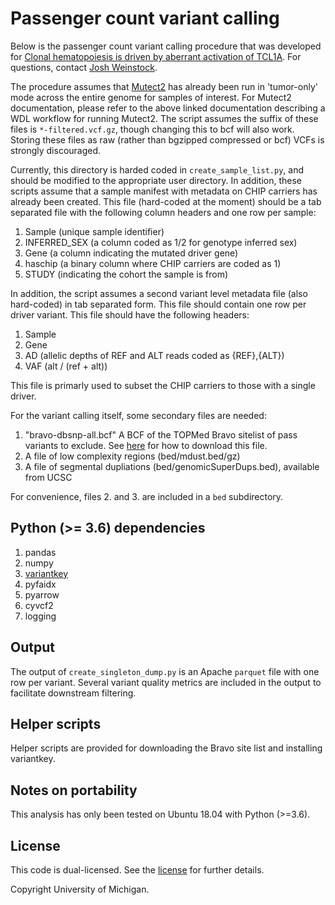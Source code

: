 # Passenger count variant calling

Below is the passenger count variant calling procedure that was developed for [Clonal hematopoiesis is driven by aberrant activation of TCL1A](https://www.biorxiv.org/content/10.1101/2021.12.10.471810v1). 
For questions, contact [Josh Weinstock](jweinstk@umich.edu). 

The procedure assumes that [Mutect2](https://github.com/broadinstitute/gatk/blob/master/scripts/mutect2_wdl/mutect2.wdl) has already been run in 'tumor-only' mode across the entire genome
for samples of interest. For Mutect2 documentation, please refer to the above linked documentation
describing a WDL workflow for running Mutect2. The script assumes the suffix of these files
is `*-filtered.vcf.gz`, though changing this to bcf will also work. Storing these files
as raw (rather than bgzipped compressed or bcf) VCFs is strongly discouraged. 

Currently, this directory is harded coded in `create_sample_list.py`, and should be modified
to the appropriate user directory. In addition, these scripts assume that a sample manifest
with metadata on CHIP carriers has already been created. This file (hard-coded at the moment) should be a tab separated file with the following column headers and one row per sample:
 
 1. Sample (unique sample identifier)
 2. INFERRED\_SEX (a column coded as 1/2 for genotype inferred sex)
 3. Gene (a column indicating the mutated driver gene)
 4. haschip (a binary column where CHIP carriers are coded as 1)
 5. STUDY (indicating the cohort the sample is from)
 
In addition, the script assumes a second variant level metadata file (also hard-coded) in tab separated form. This file should contain one row per driver variant. This file should have the following headers:

 1. Sample
 2. Gene
 3. AD (allelic depths of REF and ALT reads coded as {REF},{ALT})
 4. VAF (alt / (ref + alt))

This file is primarly used to subset the CHIP carriers to those with a single driver. 

For the variant calling itself, some secondary files are needed:
 1. "bravo-dbsnp-all.bcf" A BCF of the TOPMed Bravo sitelist of pass variants to exclude. See [here](https://bravo.sph.umich.edu/freeze8/hg38/downloads) for how to download this file. 
 2. A file of low complexity regions (bed/mdust.bed/gz)
 3. A file of segmental dupliations (bed/genomicSuperDups.bed), available from UCSC

 For convenience, files 2. and 3. are included in a `bed` subdirectory. 

 ## Python (>= 3.6) dependencies
 1. pandas
 2. numpy
 3. [variantkey](https://github.com/Genomicsplc/variantkey)
 4. pyfaidx
 5. pyarrow
 6. cyvcf2
 7. logging

## Output
The output of `create_singleton_dump.py` is an Apache `parquet` file with one row
per variant. Several variant quality metrics are included in the output to 
facilitate downstream filtering. 

## Helper scripts
Helper scripts are provided for downloading the Bravo site list and installing variantkey. 

## Notes on portability
This analysis has only been tested on Ubuntu 18.04 with Python (>=3.6).  

## License
This code is dual-licensed. See the [license](LICENSE.md) for further details. 

Copyright University of Michigan. 
